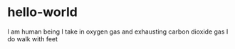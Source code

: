 # hello-world

I am human being
I take in oxygen gas and exhausting carbon dioxide gas
I do walk with feet

